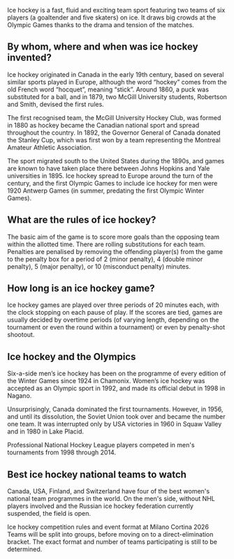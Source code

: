 Ice hockey is a fast, fluid and exciting team sport featuring two teams of six players (a goaltender and five skaters) on ice. It draws big crowds at the Olympic Games thanks to the drama and tension of the matches.

## By whom, where and when was ice hockey invented?

Ice hockey originated in Canada in the early 19th century, based on several similar sports played in Europe, although the word “hockey” comes from the old French word “hocquet”, meaning “stick”. Around 1860, a puck was substituted for a ball, and in 1879, two McGill University students, Robertson and Smith, devised the first rules.

The first recognised team, the McGill University Hockey Club, was formed in 1880 as hockey became the Canadian national sport and spread throughout the country. In 1892, the Governor General of Canada donated the Stanley Cup, which was first won by a team representing the Montreal Amateur Athletic Association.

The sport migrated south to the United States during the 1890s, and games are known to have taken place there between Johns Hopkins and Yale universities in 1895. Ice hockey spread to Europe around the turn of the century, and the first Olympic Games to include ice hockey for men were 1920 Antwerp Games (in summer, predating the first Olympic Winter Games).

## What are the rules of ice hockey?

The basic aim of the game is to score more goals than the opposing team within the allotted time. There are rolling substitutions for each team. Penalties are penalised by removing the offending player(s) from the game to the penalty box for a period of 2 (minor penalty), 4 (double minor penalty), 5 (major penalty), or 10 (misconduct penalty) minutes.

## How long is an ice hockey game?

Ice hockey games are played over three periods of 20 minutes each, with the clock stopping on each pause of play. If the scores are tied, games are usually decided by overtime periods (of varying length, depending on the tournament or even the round within a tournament) or even by penalty-shot shootout.

## Ice hockey and the Olympics

Six-a-side men’s ice hockey has been on the programme of every edition of the Winter Games since 1924 in Chamonix. Women’s ice hockey was accepted as an Olympic sport in 1992, and made its official debut in 1998 in Nagano.

Unsurprisingly, Canada dominated the first tournaments. However, in 1956, and until its dissolution, the Soviet Union took over and became the number one team. It was interrupted only by USA victories in 1960 in Squaw Valley and in 1980 in Lake Placid.

Professional National Hockey League players competed in men's tournaments from 1998 through 2014.

## Best ice hockey national teams to watch

Canada, USA, Finland, and Switzerland have four of the best women's national team programmes in the world. On the men's side, without NHL players involved and the Russian ice hockey federation currently suspended, the field is open.

Ice hockey competition rules and event format at Milano Cortina 2026
Teams will be split into groups, before moving on to a direct-elimination bracket. The exact format and number of teams participating is still to be determined.
